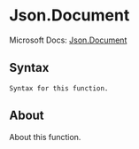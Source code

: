 ---
---

# Json.Document

Microsoft Docs: [Json.Document](https://docs.microsoft.com/en-us/powerquery-m/json-document)

## Syntax

```
Syntax for this function.
```

## About

About this function.

